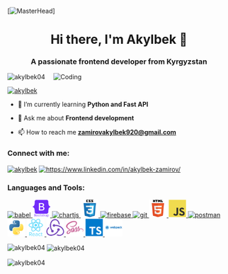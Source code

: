 [![MasterHead](https://lh5.googleusercontent.com/ODUp4CqAGXfeahmFXZR5rny3UMs-AT21SD_SnQJt59k4qCxfqQv_67Zhn7LgeP1pAWCwouMe84lRkph92zXucfZKnsRj8XQ2nlgiPXbh_gvY2fGlCjrnxffkLUPQeQo2vZ7iCclNOFkJw3p8Vc_xPvg)]
<h1 align="center">Hi there, I'm Akylbek  👋</h1>
<h3 align="center">A passionate frontend developer from Kyrgyzstan</h3>
<img  align="right" alt="Coding" width="400" src="https://cdn.dribbble.com/users/1162077/screenshots/3848914/media/320984a9ca58b3c73274c9259ecf6de8.gif">

<p align="left"> <img src="https://komarev.com/ghpvc/?username=akylbek04&label=Profile%20views&color=0e75b6&style=flat" alt="akylbek04" /> </p>

<p align="left"> <a href="https://twitter.com/akylbek" target="blank"><img src="https://img.shields.io/twitter/follow/akylbek?logo=twitter&style=for-the-badge" alt="akylbek" /></a> </p>

- 🌱 I’m currently learning **Python and Fast API**

- 💬 Ask me about **Frontend development**

- 📫 How to reach me **zamirovakylbek920@gmail.com**

<h3 align="left">Connect with me:</h3>
<p align="left">
<a href="https://twitter.com/akylbek" target="blank"><img align="center" src="https://raw.githubusercontent.com/rahuldkjain/github-profile-readme-generator/master/src/images/icons/Social/twitter.svg" alt="akylbek" height="30" width="40" /></a>
<a href="https://www.linkedin.com/in/akylbek-zamirov/" target="blank"><img align="center" src="https://raw.githubusercontent.com/rahuldkjain/github-profile-readme-generator/master/src/images/icons/Social/linked-in-alt.svg" alt="https://www.linkedin.com/in/akylbek-zamirov/" height="30" width="40" /></a>
</p>

<h3 align="left">Languages and Tools:</h3>
<p align="left"> <a href="https://babeljs.io/" target="_blank" rel="noreferrer"> <img src="https://www.vectorlogo.zone/logos/babeljs/babeljs-icon.svg" alt="babel" width="40" height="40"/> </a> <a href="https://getbootstrap.com" target="_blank" rel="noreferrer"> <img src="https://raw.githubusercontent.com/devicons/devicon/master/icons/bootstrap/bootstrap-plain-wordmark.svg" alt="bootstrap" width="40" height="40"/> </a> <a href="https://www.chartjs.org" target="_blank" rel="noreferrer"> <img src="https://www.chartjs.org/media/logo-title.svg" alt="chartjs" width="40" height="40"/> </a> <a href="https://www.w3schools.com/css/" target="_blank" rel="noreferrer"> <img src="https://raw.githubusercontent.com/devicons/devicon/master/icons/css3/css3-original-wordmark.svg" alt="css3" width="40" height="40"/> </a> <a href="https://firebase.google.com/" target="_blank" rel="noreferrer"> <img src="https://www.vectorlogo.zone/logos/firebase/firebase-icon.svg" alt="firebase" width="40" height="40"/> </a> <a href="https://git-scm.com/" target="_blank" rel="noreferrer"> <img src="https://www.vectorlogo.zone/logos/git-scm/git-scm-icon.svg" alt="git" width="40" height="40"/> </a> <a href="https://www.w3.org/html/" target="_blank" rel="noreferrer"> <img src="https://raw.githubusercontent.com/devicons/devicon/master/icons/html5/html5-original-wordmark.svg" alt="html5" width="40" height="40"/> </a> <a href="https://developer.mozilla.org/en-US/docs/Web/JavaScript" target="_blank" rel="noreferrer"> <img src="https://raw.githubusercontent.com/devicons/devicon/master/icons/javascript/javascript-original.svg" alt="javascript" width="40" height="40"/> </a> <a href="https://postman.com" target="_blank" rel="noreferrer"> <img src="https://www.vectorlogo.zone/logos/getpostman/getpostman-icon.svg" alt="postman" width="40" height="40"/> </a> <a href="https://www.python.org" target="_blank" rel="noreferrer"> <img src="https://raw.githubusercontent.com/devicons/devicon/master/icons/python/python-original.svg" alt="python" width="40" height="40"/> </a> <a href="https://reactjs.org/" target="_blank" rel="noreferrer"> <img src="https://raw.githubusercontent.com/devicons/devicon/master/icons/react/react-original-wordmark.svg" alt="react" width="40" height="40"/> </a> <a href="https://redux.js.org" target="_blank" rel="noreferrer"> <img src="https://raw.githubusercontent.com/devicons/devicon/master/icons/redux/redux-original.svg" alt="redux" width="40" height="40"/> </a> <a href="https://sass-lang.com" target="_blank" rel="noreferrer"> <img src="https://raw.githubusercontent.com/devicons/devicon/master/icons/sass/sass-original.svg" alt="sass" width="40" height="40"/> </a> <a href="https://www.typescriptlang.org/" target="_blank" rel="noreferrer"> <img src="https://raw.githubusercontent.com/devicons/devicon/master/icons/typescript/typescript-original.svg" alt="typescript" width="40" height="40"/> </a> <a href="https://webpack.js.org" target="_blank" rel="noreferrer"> <img src="https://raw.githubusercontent.com/devicons/devicon/d00d0969292a6569d45b06d3f350f463a0107b0d/icons/webpack/webpack-original-wordmark.svg" alt="webpack" width="40" height="40"/> </a> </p>

<p><img align="left" src="https://github-readme-stats.vercel.app/api/top-langs?username=akylbek04&show_icons=true&locale=en&layout=compact" alt="akylbek04" /></p>

<p>&nbsp;<img align="center" src="https://github-readme-stats.vercel.app/api?username=akylbek04&show_icons=true&locale=en" alt="akylbek04" /></p>

<p><img align="center" src="https://github-readme-streak-stats.herokuapp.com/?user=akylbek04&" alt="akylbek04" /></p>
